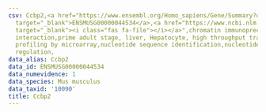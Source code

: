 ```yaml
---
csv: Ccbp2,<a href="https://www.ensembl.org/Homo_sapiens/Gene/Summary?db=core;g=ENSMUSG00000044534"
  target="_blank">ENSMUSG00000044534</a>,<a href="https://www.ncbi.nlm.nih.gov/pubmed/23834426"
  target="_blank"><i class="fas fa-file"></i></a>",chromatin immunoprecipitation assay,direct
  interaction,prime adult stage, liver, Hepatocyte, high throughput transcription
  profiling by microarray,nucleotide sequence identification,nucleotide sequence identification,transcriptional
  regulation,
data_alias: Ccbp2
data_id: ENSMUSG00000044534
data_numevidence: 1
data_species: Mus musculus
data_taxid: '10090'
title: Ccbp2
---
```

